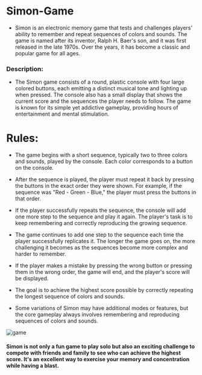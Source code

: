# Simon-Game

 - Simon is an electronic memory game that tests and challenges players' ability to remember and repeat sequences of colors and sounds. The game is named after its inventor, Ralph H. Baer's son, and it was first released in the late 1970s. Over the years, it has become a classic and popular game for all ages.

 ### Description:
 - The Simon game consists of a round, plastic console with four large colored buttons, each emitting a distinct musical tone and lighting up when pressed. The console also has a small display that shows the current score and the sequences the player needs to follow. The game is known for its simple yet addictive gameplay, providing hours of entertainment and mental stimulation.


# Rules: 

 - The game begins with a short sequence, typically two to three colors and sounds, played by the console. Each color corresponds to a button on the console.

-  After the sequence is played, the player must repeat it back by pressing the buttons in the exact order they were shown. For example, if the sequence was "Red - Green - Blue," the player must press the buttons in that order.

- If the player successfully repeats the sequence, the console will add one more step to the sequence and play it again. The player's task is to keep remembering and correctly reproducing the growing sequence.

-  The game continues to add one step to the sequence each time the player successfully replicates it. The longer the game goes on, the more challenging it becomes as the sequences become more complex and harder to remember.

- If the player makes a mistake by pressing the wrong button or pressing them in the wrong order, the game will end, and the player's score will be displayed.

- The goal is to achieve the highest score possible by correctly repeating the longest sequence of colors and sounds.

- Some variations of Simon may have additional modes or features, but the core gameplay always involves remembering and reproducing sequences of colors and sounds.


![game](https://github.com/md-shadan/Simon-Game/assets/110284861/a96ed57b-adc5-4d0e-85b9-d0180fbfd674)


#### Simon is not only a fun game to play solo but also an exciting challenge to compete with friends and family to see who can achieve the highest score. It's an excellent way to exercise your memory and concentration while having a blast.




